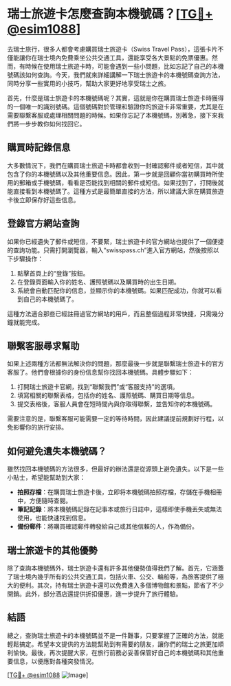 # 瑞士旅遊卡怎麼查詢本機號碼？[[TG💪+ @esim1088](https://t.me/s/esim1088)]

去瑞士旅行，很多人都會考慮購買瑞士旅遊卡（Swiss Travel Pass），這張卡片不僅能讓你在瑞士境內免費乘坐公共交通工具，還能享受各大景點的免票優惠。然而，有時候在使用瑞士旅遊卡時，可能會遇到一些小問題，比如忘記了自己的本機號碼該如何查詢。今天，我們就來詳細講解一下瑞士旅遊卡的本機號碼查詢方法，同時分享一些實用的小技巧，幫助大家更好地享受瑞士之旅。

首先，什麼是瑞士旅遊卡的本機號碼呢？其實，這就是你在購買瑞士旅遊卡時獲得的一個唯一的識別號碼。這個號碼對於管理和驗證你的旅遊卡非常重要，尤其是在需要聯繫客服或處理相關問題的時候。如果你忘記了本機號碼，別著急，接下來我們將一步步教你如何找回它。

## 購買時記錄信息

大多數情況下，我們在購買瑞士旅遊卡時都會收到一封確認郵件或者短信，其中就包含了你的本機號碼以及其他重要信息。因此，第一步就是回顧你當初購買時所使用的郵箱或手機號碼，看看是否能找到相關的郵件或短信。如果找到了，打開後就能直接看到本機號碼了。這種方式是最簡單直接的方法，所以建議大家在購買旅遊卡後立即保存好這些信息。

## 登錄官方網站查詢

如果你已經遺失了郵件或短信，不要緊，瑞士旅遊卡的官方網站也提供了一個便捷的查詢功能。只需打開瀏覽器，輸入“swisspass.ch”進入官方網站，然後按照以下步驟操作：

1. 點擊首頁上的“登錄”按鈕。
2. 在登錄頁面輸入你的姓名、護照號碼以及購買時的出生日期。
3. 系統會自動匹配你的信息，並顯示你的本機號碼。如果匹配成功，你就可以看到自己的本機號碼了。

這種方法適合那些已經註冊過官方網站的用戶，而且整個過程非常快捷，只需幾分鐘就能完成。

## 聯繫客服尋求幫助

如果上述兩種方法都無法解決你的問題，那麼最後一步就是聯繫瑞士旅遊卡的官方客服了。他們會根據你的身份信息幫你找回本機號碼。具體步驟如下：

1. 打開瑞士旅遊卡官網，找到“聯繫我們”或“客服支持”的選項。
2. 填寫相關的聯繫表格，包括你的姓名、護照號碼、購買日期等信息。
3. 提交表格後，客服人員會在短時間內與你取得聯繫，並告知你的本機號碼。

需要注意的是，聯繫客服可能需要一定的等待時間，因此建議提前規劃好行程，以免影響你的旅行安排。

## 如何避免遺失本機號碼？

雖然找回本機號碼的方法很多，但最好的辦法還是從源頭上避免遺失。以下是一些小貼士，希望能幫助到大家：

- **拍照存檔**：在購買瑞士旅遊卡後，立即将本機號碼拍照存檔，存儲在手機相冊中，方便隨時查閱。
- **筆記記錄**：將本機號碼記錄在記事本或旅行日誌中，這樣即使手機丟失或無法使用，也能快速找到信息。
- **備份郵件**：將購買確認郵件轉發給自己或其他信賴的人，作為備份。

## 瑞士旅遊卡的其他優勢

除了查詢本機號碼外，瑞士旅遊卡還有許多其他優勢值得我們了解。首先，它涵蓋了瑞士境內幾乎所有的公共交通工具，包括火車、公交、輪船等，為旅客提供了極大的便利。其次，持有瑞士旅遊卡還可以免費進入多個博物館和景點，節省了不少開銷。此外，部分酒店還提供折扣優惠，進一步提升了旅行體驗。

## 結語

總之，查詢瑞士旅遊卡的本機號碼並不是一件難事，只要掌握了正確的方法，就能輕鬆搞定。希望本文提供的方法能幫助到有需要的朋友，讓你們的瑞士之旅更加順利愉快。最後，再次提醒大家，在旅行前務必妥善保管好自己的本機號碼和其他重要信息，以便應對各種突發情況。

[[TG💪+ @esim1088](https://t.me/s/esim1088) ![Image](https://i.postimg.cc/4NQfJmqS/Snipaste-2025-05-13-00-14-12.png)]